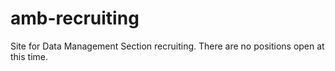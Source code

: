 # amb-recruiting
Site for Data Management Section recruiting. There are no positions open at this time. 
